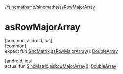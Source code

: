 //[sincmathsmp](../../index.md)/[sincmaths](index.md)/[asRowMajorArray](as-row-major-array.md)

# asRowMajorArray

[common, android, ios]\
[common]\
expect fun [SincMatrix](-sinc-matrix/index.md).[asRowMajorArray](as-row-major-array.md)(): [DoubleArray](https://kotlinlang.org/api/latest/jvm/stdlib/kotlin/-double-array/index.html)

[android, ios]\
actual fun [SincMatrix](-sinc-matrix/index.md).[asRowMajorArray](as-row-major-array.md)(): [DoubleArray](https://kotlinlang.org/api/latest/jvm/stdlib/kotlin/-double-array/index.html)
